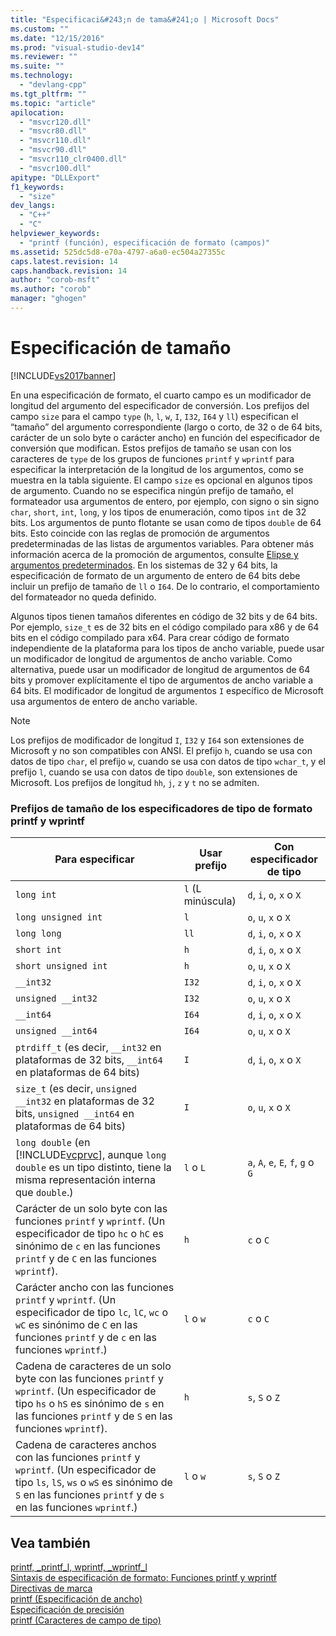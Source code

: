 ```yaml
---
title: "Especificaci&#243;n de tama&#241;o | Microsoft Docs"
ms.custom: ""
ms.date: "12/15/2016"
ms.prod: "visual-studio-dev14"
ms.reviewer: ""
ms.suite: ""
ms.technology: 
  - "devlang-cpp"
ms.tgt_pltfrm: ""
ms.topic: "article"
apilocation: 
  - "msvcr120.dll"
  - "msvcr80.dll"
  - "msvcr110.dll"
  - "msvcr90.dll"
  - "msvcr110_clr0400.dll"
  - "msvcr100.dll"
apitype: "DLLExport"
f1_keywords: 
  - "size"
dev_langs: 
  - "C++"
  - "C"
helpviewer_keywords: 
  - "printf (función), especificación de formato (campos)"
ms.assetid: 525dc5d8-e70a-4797-a6a0-ec504a27355c
caps.latest.revision: 14
caps.handback.revision: 14
author: "corob-msft"
ms.author: "corob"
manager: "ghogen"
---
```

# Especificaci&#243;n de tama&#241;o
[!INCLUDE[vs2017banner](../assembler/inline/includes/vs2017banner.md)]

En una especificación de formato, el cuarto campo es un modificador de longitud del argumento del especificador de conversión.  Los prefijos del campo `size` para el campo `type` \(`h`, `l`, `w`, `I`, `I32`, `I64` y `ll`\) especifican el “tamaño” del argumento correspondiente \(largo o corto, de 32 o de 64 bits, carácter de un solo byte o carácter ancho\) en función del especificador de conversión que modifican.  Estos prefijos de tamaño se usan con los caracteres de `type` de los grupos de funciones `printf` y `wprintf` para especificar la interpretación de la longitud de los argumentos, como se muestra en la tabla siguiente.  El campo `size` es opcional en algunos tipos de argumento.  Cuando no se especifica ningún prefijo de tamaño, el formateador usa argumentos de entero, por ejemplo, con signo o sin signo `char`, `short`, `int`, `long`, y los tipos de enumeración, como tipos `int` de 32 bits. Los argumentos de punto flotante se usan como de tipos `double` de 64 bits.  Esto coincide con las reglas de promoción de argumentos predeterminadas de las listas de argumentos variables.  Para obtener más información acerca de la promoción de argumentos, consulte [Elipse y argumentos predeterminados](../misc/ellipses-and-default-arguments.md).  En los sistemas de 32 y 64 bits, la especificación de formato de un argumento de entero de 64 bits debe incluir un prefijo de tamaño de `ll` o `I64`.  De lo contrario, el comportamiento del formateador no queda definido.  
  
 Algunos tipos tienen tamaños diferentes en código de 32 bits y de 64 bits.  Por ejemplo, `size_t` es de 32 bits en el código compilado para x86 y de 64 bits en el código compilado para x64.  Para crear código de formato independiente de la plataforma para los tipos de ancho variable, puede usar un modificador de longitud de argumentos de ancho variable.  Como alternativa, puede usar un modificador de longitud de argumentos de 64 bits y promover explícitamente el tipo de argumentos de ancho variable a 64 bits.  El modificador de longitud de argumentos `I` específico de Microsoft usa argumentos de entero de ancho variable.  
  
> [!NOTE]
>  Los prefijos de modificador de longitud `I`, `I32` y `I64` son extensiones de Microsoft y no son compatibles con ANSI.  El prefijo `h`, cuando se usa con datos de tipo `char`, el prefijo `w`, cuando se usa con datos de tipo `wchar_t`, y el prefijo `l`, cuando se usa con datos de tipo `double`, son extensiones de Microsoft.  Los prefijos de longitud `hh`, `j`, `z` y `t` no se admiten.  
  
### Prefijos de tamaño de los especificadores de tipo de formato printf y wprintf  
  
|Para especificar|Usar prefijo|Con especificador de tipo|  
|----------------------|------------------|-------------------------------|  
|`long int`|`l` \(L minúscula\)|`d`, `i`, `o`, `x` o `X`|  
|`long unsigned int`|`l`|`o`, `u`, `x` o `X`|  
|`long long`|`ll`|`d`, `i`, `o`, `x` o `X`|  
|`short int`|`h`|`d`, `i`, `o`, `x` o `X`|  
|`short unsigned int`|`h`|`o`, `u`, `x` o `X`|  
|`__int32`|`I32`|`d`, `i`, `o`, `x` o `X`|  
|`unsigned __int32`|`I32`|`o`, `u`, `x` o `X`|  
|`__int64`|`I64`|`d`, `i`, `o`, `x` o `X`|  
|`unsigned __int64`|`I64`|`o`, `u`, `x` o `X`|  
|`ptrdiff_t` \(es decir, `__int32` en plataformas de 32 bits, `__int64` en plataformas de 64 bits\)|`I`|`d`, `i`, `o`, `x` o `X`|  
|`size_t` \(es decir, `unsigned __int32` en plataformas de 32 bits, `unsigned __int64` en plataformas de 64 bits\)|`I`|`o`, `u`, `x` o `X`|  
|`long double` \(en [!INCLUDE[vcprvc](../build/includes/vcprvc_md.md)], aunque `long double` es un tipo distinto, tiene la misma representación interna que `double`.\)|`l` o `L`|`a`, `A`, `e`, `E`, `f`, `g` o `G`|  
|Carácter de un solo byte con las funciones `printf` y `wprintf`.  \(Un especificador de tipo `hc` o `hC` es sinónimo de `c` en las funciones `printf` y de `C` en las funciones `wprintf`\).|`h`|`c` o `C`|  
|Carácter ancho con las funciones `printf` y `wprintf`.  \(Un especificador de tipo `lc`, `lC`, `wc` o `wC` es sinónimo de `C` en las funciones `printf` y de `c` en las funciones `wprintf`.\)|`l` o `w`|`c` o `C`|  
|Cadena de caracteres de un solo byte con las funciones `printf` y `wprintf`.  \(Un especificador de tipo `hs` o `hS` es sinónimo de `s` en las funciones `printf` y de `S` en las funciones `wprintf`\).|`h`|`s`, `S` o `Z`|  
|Cadena de caracteres anchos con las funciones `printf` y `wprintf`.  \(Un especificador de tipo `ls`, `lS`, `ws` o `wS` es sinónimo de `S` en las funciones `printf` y de `s` en las funciones `wprintf`.\)|`l` o `w`|`s`, `S` o `Z`|  
  
## Vea también  
 [printf, \_printf\_l, wprintf, \_wprintf\_l](../c-runtime-library/reference/printf-printf-l-wprintf-wprintf-l.md)   
 [Sintaxis de especificación de formato: Funciones printf y wprintf](../c-runtime-library/format-specification-syntax-printf-and-wprintf-functions.md)   
 [Directivas de marca](../c-runtime-library/flag-directives.md)   
 [printf \(Especificación de ancho\)](../c-runtime-library/printf-width-specification.md)   
 [Especificación de precisión](../c-runtime-library/precision-specification.md)   
 [printf \(Caracteres de campo de tipo\)](../c-runtime-library/printf-type-field-characters.md)